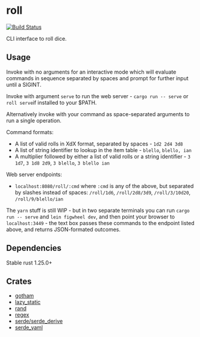 # roll
[![Build Status](https://travis-ci.org/deciduously/roll.svg?branch=master)](https://travis-ci.org/deciduously/roll)

CLI interface to roll dice.

## Usage

Invoke with no arguments for an interactive mode which will evaluate commands in sequence separated by spaces and prompt for further input until a SIGINT.

Invoke with argument `serve` to run the web server - `cargo run -- serve` or `roll serve`if installed to your $PATH.

Alternatively invoke with your command as space-separated arguments to run a single operation.

Command formats:

* A list of valid rolls in XdX format, separated by spaces - `1d2 2d4 3d8`
* A list of string identifier to lookup in the item table - `blello`, `blello, ian`
* A multiplier followed by either a list of valid rolls or a string identifier - `3 1d7`, `3 1d8 2d9`, `3 blello`, `3 blello ian`

Web server endpoints:

* `localhost:8080/roll/:cmd` where `:cmd` is any of the above, but separated by slashes instead of spaces: `/roll/1d6`, `/roll/2d8/3d9`, `/roll/3/10d20`, `/roll/9/blello/ian`

The `yarn` stuff is still WIP - but in two separate terminals you can run `cargo run -- serve` and `lein figwheel dev`, and then point your browser to `localhost:3449` - the text box passes these commands to the endpoint listed above, and returns JSON-formated outcomes.

## Dependencies

Stable rust 1.25.0+

## Crates

* [gotham](https://gotham.rs)
* [lazy_static](https://github.com/rust-lang-nursery/lazy-static.rs)
* [rand](https://github.com/rust-lang-nursery/rand)
* [regex](https://github.com/rust-lang/regex)
* [serde/serde_derive](https://serde.rs)
* [serde_yaml](https://github.com/dtolnay/serde-yaml)
